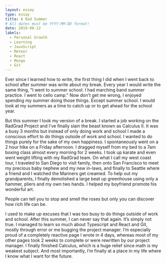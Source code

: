 ```yaml
---
layout: essay
type: essay
title: A Rad Summer
# All dates must be YYYY-MM-DD format!
date: 2019-08-12
labels:
  - Personal Growth
  - Learning
  - JavaScript
  - Meteor
  - React
  - Mongo
  - Git
---
```



Ever since I learned how to write, the first thing I did when I went back to school after summer was write about my break. Every year I would write the same thing, "I went to summer school. I had marching band summer practice. I went to cello camp." Now don't get me wrong, I enjoyed spending my summer doing those things. Except summer school. I would look at my summers as a time to catch up or to get ahead for the school year. 

But this summer I took my version of a break. I started a job working on the RadGrad Project and I've finally slain the beast known as Calculus II. It was a busy 3 months but instead of only doing work and school I made a conscious effort to do things outside of work and school. I wanted to do things purely for the sake of my own happiness. I spontaneously went on a 2 hour hike on a Friday afternoon. I dragged myself from my bed to a 7am boxing class almost every morning for 2 weeks. I took up karate and even went weight lifting with my RadGrad team. On what I call my west coast tour, I traveled to San Diego to visit family, then onto San Francisco to meet my precious baby nephew and my new in-laws, and finally to Seattle where a friend and I watched the Mariners get creamed. To help out my grandparents, I finally demolished a large beat up greenhouse using only a hammer, pliers and my own two hands. I helped my boyfriend promote his wonderful art.
	
People can tell you to stop and smell the roses but only you can discover how rich life can be. 

I used to make up excuses that I was too busy to do things outside of work and school. After this summer, I can never say that again. It’s simply not true. I managed to learn so much about Typescript and React and Git, mostly through error or me bugging the project manager. I’m especially proud of a completely reactive page I wrote in 4 days, whereas most of my other pages took 2 weeks to complete or were rewritten by our project manager. I finally finished Calculus, which is a huge relief since math is my weakest subject. And most importantly, I’m finally at a place in my life where I know what I want for the future. 
